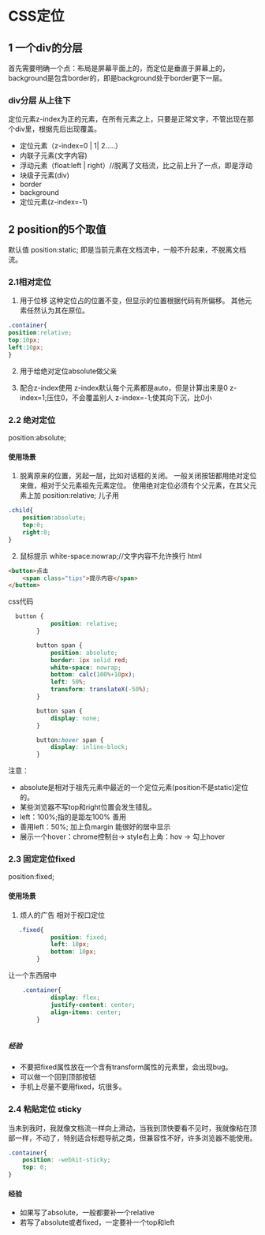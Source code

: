 # CSS定位
## 1 一个div的分层
首先需要明确一个点：布局是屏幕平面上的，而定位是垂直于屏幕上的，background是包含border的，即是background处于border更下一层。
### div分层 从上往下
定位元素z-index为正的元素，在所有元素之上，只要是正常文字，不管出现在那个div里，根据先后出现覆盖。
* 定位元素（z-index=0 | 1| 2.....）
* 内联子元素(文字内容)
* 浮动元素（float:left | right）//脱离了文档流，比之前上升了一点，即是浮动
* 块级子元素(div)
* border
* background
* 定位元素(z-index=-1)
## 2 position的5个取值
默认值
position:static;
即是当前元素在文档流中，一般不升起来，不脱离文档流。
### 2.1相对定位
1. 用于位移
这种定位占的位置不变，但显示的位置根据代码有所偏移。
其他元素任然认为其在原位。
```css
.container{
position:relative;
top:10px;
left:10px;
}
```
2. 用于给绝对定位absolute做父亲

3. 配合z-index使用
z-index默认每个元素都是auto，但是计算出来是0
z-index=1;压住0，不会覆盖别人
z-index=-1;使其向下沉，比0小

### 2.2 绝对定位
position:absolute;
#### 使用场景
1. 脱离原来的位置，另起一层，比如对话框的关闭。
一般关闭按钮都用绝对定位来做，相对于父元素祖先元素定位。
使用绝对定位必须有个父元素，在其父元素上加
position:relative;
儿子用
```css
.child{
    position:absolute;
    top:0;
    right:0;
}
```
2. 鼠标提示
white-space:nowrap;//文字内容不允许换行
html
```html
<button>点击
    <span class="tips">提示内容</span>
</button>

```
css代码
```css
  button {
            position: relative;
        }

        button span {
            position: absolute;
            border: 1px solid red;
            white-space: nowrap;
            bottom: calc(100%+10px);
            left: 50%;
            transform: translateX(-50%);
        }

        button span {
            display: none;
        }

        button:hover span {
            display: inline-block;
        }
```
注意：
* absolute是相对于祖先元素中最近的一个定位元素(position不是static)定位的。
* 某些浏览器不写top和right位置会发生错乱。
* left：100%;指的是距左100% 善用
* 善用left：50%; 加上负margin 能很好的居中显示
* 展示一个hover：chrome控制台-> style右上角：hov -> 勾上hover
### 2.3 固定定位fixed
position:fixed;
#### 使用场景
1. 烦人的广告
相对于视口定位
```css
   .fixed{
            position: fixed;
            left: 10px;
            bottom: 10px;
        }
```
让一个东西居中
```css
    .container{
            display: flex;
            justify-content: center;
            align-items: center;
        }
     
```
##### 经验
* 不要把fixed属性放在一个含有transform属性的元素里，会出现bug。
* 可以做一个回到顶部按钮
* 手机上尽量不要用fixed，坑很多。

### 2.4 粘贴定位 sticky
当未到我时，我就像文档流一样向上滑动，当我到顶快要看不见时，我就像粘在顶部一样，不动了，特别适合标题导航之类，但兼容性不好，许多浏览器不能使用。
```css
.container{
    position: -webkit-sticky;
    top: 0;
}
```

#### 经验
* 如果写了absolute，一般都要补一个relative
* 若写了absolute或者fixed，一定要补一个top和left
